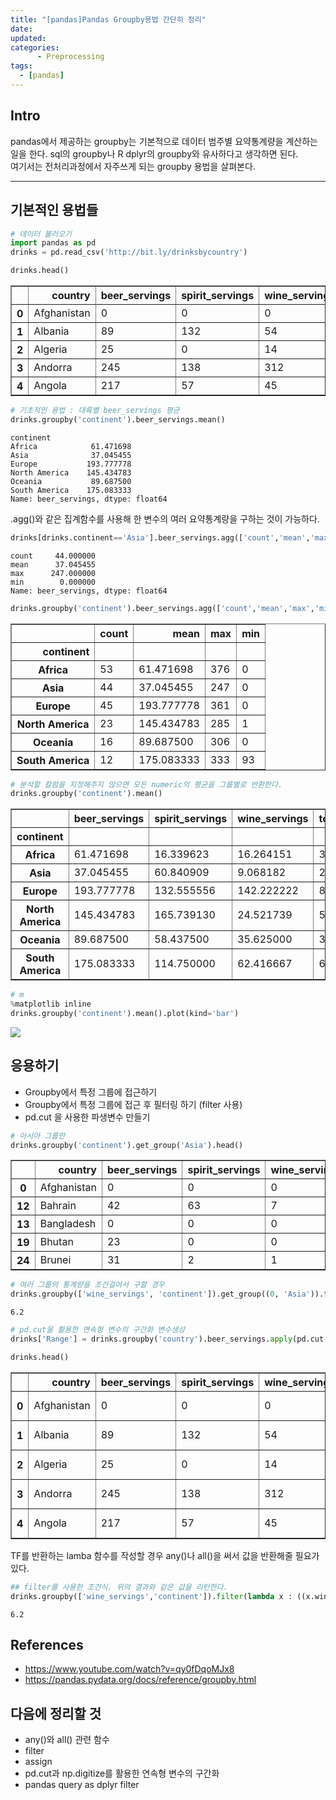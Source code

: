 ```yaml
---
title: "[pandas]Pandas Groupby용법 간단히 정리"
date: 
updated:
categories: 
      - Preprocessing
tags:
  - [pandas]
---
```


## Intro
pandas에서 제공하는 groupby는 기본적으로 데이터 범주별 요약통계량을 계산하는 일을 한다. sql의 groupby나 R dplyr의 groupby와 유사하다고 생각하면 된다.  
여기서는 전처리과정에서 자주쓰게 되는 groupby 용법을 살펴본다.

---

## 기본적인 용법들


```python
# 데이터 불러오기
import pandas as pd
drinks = pd.read_csv('http://bit.ly/drinksbycountry')
```


```python
drinks.head()
```




<div>
<style scoped>
    .dataframe tbody tr th:only-of-type {
        vertical-align: middle;
    }

    .dataframe tbody tr th {
        vertical-align: top;
    }

    .dataframe thead th {
        text-align: right;
    }
</style>
<table border="1" class="dataframe">
  <thead>
    <tr style="text-align: right;">
      <th></th>
      <th>country</th>
      <th>beer_servings</th>
      <th>spirit_servings</th>
      <th>wine_servings</th>
      <th>total_litres_of_pure_alcohol</th>
      <th>continent</th>
    </tr>
  </thead>
  <tbody>
    <tr>
      <th>0</th>
      <td>Afghanistan</td>
      <td>0</td>
      <td>0</td>
      <td>0</td>
      <td>0.0</td>
      <td>Asia</td>
    </tr>
    <tr>
      <th>1</th>
      <td>Albania</td>
      <td>89</td>
      <td>132</td>
      <td>54</td>
      <td>4.9</td>
      <td>Europe</td>
    </tr>
    <tr>
      <th>2</th>
      <td>Algeria</td>
      <td>25</td>
      <td>0</td>
      <td>14</td>
      <td>0.7</td>
      <td>Africa</td>
    </tr>
    <tr>
      <th>3</th>
      <td>Andorra</td>
      <td>245</td>
      <td>138</td>
      <td>312</td>
      <td>12.4</td>
      <td>Europe</td>
    </tr>
    <tr>
      <th>4</th>
      <td>Angola</td>
      <td>217</td>
      <td>57</td>
      <td>45</td>
      <td>5.9</td>
      <td>Africa</td>
    </tr>
  </tbody>
</table>
</div>




```python
# 기초적인 용법 : 대륙별 beer_servings 평균
drinks.groupby('continent').beer_servings.mean()
```




    continent
    Africa            61.471698
    Asia              37.045455
    Europe           193.777778
    North America    145.434783
    Oceania           89.687500
    South America    175.083333
    Name: beer_servings, dtype: float64



.agg()와 같은 집계함수를 사용해 한 변수의 여러 요약통계량을 구하는 것이 가능하다.


```python
drinks[drinks.continent=='Asia'].beer_servings.agg(['count','mean','max','min'])
```




    count     44.000000
    mean      37.045455
    max      247.000000
    min        0.000000
    Name: beer_servings, dtype: float64




```python
drinks.groupby('continent').beer_servings.agg(['count','mean','max','min'])
```




<div>
<style scoped>
    .dataframe tbody tr th:only-of-type {
        vertical-align: middle;
    }

    .dataframe tbody tr th {
        vertical-align: top;
    }

    .dataframe thead th {
        text-align: right;
    }
</style>
<table border="1" class="dataframe">
  <thead>
    <tr style="text-align: right;">
      <th></th>
      <th>count</th>
      <th>mean</th>
      <th>max</th>
      <th>min</th>
    </tr>
    <tr>
      <th>continent</th>
      <th></th>
      <th></th>
      <th></th>
      <th></th>
    </tr>
  </thead>
  <tbody>
    <tr>
      <th>Africa</th>
      <td>53</td>
      <td>61.471698</td>
      <td>376</td>
      <td>0</td>
    </tr>
    <tr>
      <th>Asia</th>
      <td>44</td>
      <td>37.045455</td>
      <td>247</td>
      <td>0</td>
    </tr>
    <tr>
      <th>Europe</th>
      <td>45</td>
      <td>193.777778</td>
      <td>361</td>
      <td>0</td>
    </tr>
    <tr>
      <th>North America</th>
      <td>23</td>
      <td>145.434783</td>
      <td>285</td>
      <td>1</td>
    </tr>
    <tr>
      <th>Oceania</th>
      <td>16</td>
      <td>89.687500</td>
      <td>306</td>
      <td>0</td>
    </tr>
    <tr>
      <th>South America</th>
      <td>12</td>
      <td>175.083333</td>
      <td>333</td>
      <td>93</td>
    </tr>
  </tbody>
</table>
</div>




```python
# 분석할 칼럼을 지정해주지 않으면 모든 numeric의 평균을 그룹별로 반환한다.
drinks.groupby('continent').mean()
```




<div>
<style scoped>
    .dataframe tbody tr th:only-of-type {
        vertical-align: middle;
    }

    .dataframe tbody tr th {
        vertical-align: top;
    }

    .dataframe thead th {
        text-align: right;
    }
</style>
<table border="1" class="dataframe">
  <thead>
    <tr style="text-align: right;">
      <th></th>
      <th>beer_servings</th>
      <th>spirit_servings</th>
      <th>wine_servings</th>
      <th>total_litres_of_pure_alcohol</th>
    </tr>
    <tr>
      <th>continent</th>
      <th></th>
      <th></th>
      <th></th>
      <th></th>
    </tr>
  </thead>
  <tbody>
    <tr>
      <th>Africa</th>
      <td>61.471698</td>
      <td>16.339623</td>
      <td>16.264151</td>
      <td>3.007547</td>
    </tr>
    <tr>
      <th>Asia</th>
      <td>37.045455</td>
      <td>60.840909</td>
      <td>9.068182</td>
      <td>2.170455</td>
    </tr>
    <tr>
      <th>Europe</th>
      <td>193.777778</td>
      <td>132.555556</td>
      <td>142.222222</td>
      <td>8.617778</td>
    </tr>
    <tr>
      <th>North America</th>
      <td>145.434783</td>
      <td>165.739130</td>
      <td>24.521739</td>
      <td>5.995652</td>
    </tr>
    <tr>
      <th>Oceania</th>
      <td>89.687500</td>
      <td>58.437500</td>
      <td>35.625000</td>
      <td>3.381250</td>
    </tr>
    <tr>
      <th>South America</th>
      <td>175.083333</td>
      <td>114.750000</td>
      <td>62.416667</td>
      <td>6.308333</td>
    </tr>
  </tbody>
</table>
</div>




```python
# m
%matplotlib inline
drinks.groupby('continent').mean().plot(kind='bar')
```


![](https://i.imgur.com/KvoD6CS.png)    


## 응용하기
- Groupby에서 특정 그룹에 접근하기
- Groupby에서 특정 그룹에 접근 후 필터링 하기 (filter 사용)
- pd.cut 을 사용한 파생변수 만들기


```python
# 아시아 그룹만 
drinks.groupby('continent').get_group('Asia').head()
```




<div>
<style scoped>
    .dataframe tbody tr th:only-of-type {
        vertical-align: middle;
    }

    .dataframe tbody tr th {
        vertical-align: top;
    }

    .dataframe thead th {
        text-align: right;
    }
</style>
<table border="1" class="dataframe">
  <thead>
    <tr style="text-align: right;">
      <th></th>
      <th>country</th>
      <th>beer_servings</th>
      <th>spirit_servings</th>
      <th>wine_servings</th>
      <th>total_litres_of_pure_alcohol</th>
      <th>continent</th>
    </tr>
  </thead>
  <tbody>
    <tr>
      <th>0</th>
      <td>Afghanistan</td>
      <td>0</td>
      <td>0</td>
      <td>0</td>
      <td>0.0</td>
      <td>Asia</td>
    </tr>
    <tr>
      <th>12</th>
      <td>Bahrain</td>
      <td>42</td>
      <td>63</td>
      <td>7</td>
      <td>2.0</td>
      <td>Asia</td>
    </tr>
    <tr>
      <th>13</th>
      <td>Bangladesh</td>
      <td>0</td>
      <td>0</td>
      <td>0</td>
      <td>0.0</td>
      <td>Asia</td>
    </tr>
    <tr>
      <th>19</th>
      <td>Bhutan</td>
      <td>23</td>
      <td>0</td>
      <td>0</td>
      <td>0.4</td>
      <td>Asia</td>
    </tr>
    <tr>
      <th>24</th>
      <td>Brunei</td>
      <td>31</td>
      <td>2</td>
      <td>1</td>
      <td>0.6</td>
      <td>Asia</td>
    </tr>
  </tbody>
</table>
</div>




```python
# 여러 그룹의 통계량을 조건걸어서 구할 경우
drinks.groupby(['wine_servings', 'continent']).get_group((0, 'Asia')).total_litres_of_pure_alcohol.sum()
```




    6.2




```python
# pd.cut을 활용한 연속형 변수의 구간화 변수생성
drinks['Range'] = drinks.groupby('country').beer_servings.apply(pd.cut, bins=2)
```


```python
drinks.head()
```




<div>
<style scoped>
    .dataframe tbody tr th:only-of-type {
        vertical-align: middle;
    }

    .dataframe tbody tr th {
        vertical-align: top;
    }

    .dataframe thead th {
        text-align: right;
    }
</style>
<table border="1" class="dataframe">
  <thead>
    <tr style="text-align: right;">
      <th></th>
      <th>country</th>
      <th>beer_servings</th>
      <th>spirit_servings</th>
      <th>wine_servings</th>
      <th>total_litres_of_pure_alcohol</th>
      <th>continent</th>
      <th>Range</th>
    </tr>
  </thead>
  <tbody>
    <tr>
      <th>0</th>
      <td>Afghanistan</td>
      <td>0</td>
      <td>0</td>
      <td>0</td>
      <td>0.0</td>
      <td>Asia</td>
      <td>(-0.001, 0.0]</td>
    </tr>
    <tr>
      <th>1</th>
      <td>Albania</td>
      <td>89</td>
      <td>132</td>
      <td>54</td>
      <td>4.9</td>
      <td>Europe</td>
      <td>(88.911, 89.0]</td>
    </tr>
    <tr>
      <th>2</th>
      <td>Algeria</td>
      <td>25</td>
      <td>0</td>
      <td>14</td>
      <td>0.7</td>
      <td>Africa</td>
      <td>(24.975, 25.0]</td>
    </tr>
    <tr>
      <th>3</th>
      <td>Andorra</td>
      <td>245</td>
      <td>138</td>
      <td>312</td>
      <td>12.4</td>
      <td>Europe</td>
      <td>(244.755, 245.0]</td>
    </tr>
    <tr>
      <th>4</th>
      <td>Angola</td>
      <td>217</td>
      <td>57</td>
      <td>45</td>
      <td>5.9</td>
      <td>Africa</td>
      <td>(216.783, 217.0]</td>
    </tr>
  </tbody>
</table>
</div>



TF를 반환하는 lamba 함수를 작성할 경우 any()나 all()을 써서 값을 반환해줄 필요가 있다.

```python
## filter를 사용한 조건식. 위의 결과와 같은 값을 리턴한다.
drinks.groupby(['wine_servings','continent']).filter(lambda x : ((x.wine_servings == 0) & (x.continent=='Asia') ).any()).total_litres_of_pure_alcohol.sum()

```




    6.2


## References
* https://www.youtube.com/watch?v=qy0fDqoMJx8
* https://pandas.pydata.org/docs/reference/groupby.html


## 다음에 정리할 것
* any()와 all() 관련 함수
* filter
* assign
* pd.cut과 np.digitize를 활용한 연속형 변수의 구간화
* pandas query as dplyr filter
